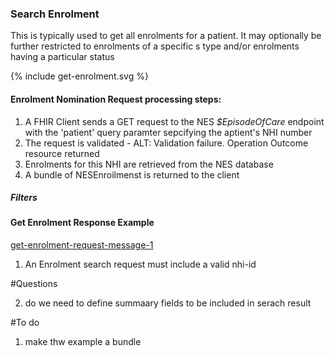 

### Search Enrolment 
This is typically used to get all enrolments for a patient. It may optionally be further restricted to enrolments of a specific s type  and/or enrolments having a particular status


<div>
{% include get-enrolment.svg %}
</div>



####  Enrolment Nomination Request processing steps:

1. A FHIR Client sends a GET request  to the NES  *$EpisodeOfCare* endpoint with  the 'patient' query paramter sepcifying the aptient's NHI number
2. The request is validated - ALT: Validation failure. Operation Outcome resource returned
3. Enrolments for  this NHI are retrieved from the NES database
4. A bundle of NESEnroilmenst is returned to the client


##### Filters


####  Get Enrolment Response Example 
[get-enrolment-request-message-1](EpisodeOfCare-EN667788899.json.html)


1.  An Enrolment  search request must include a valid nhi-id


#Questions

2. do we need to define summaary fields to be included in serach result

#To do
1. make thw example a bundle


